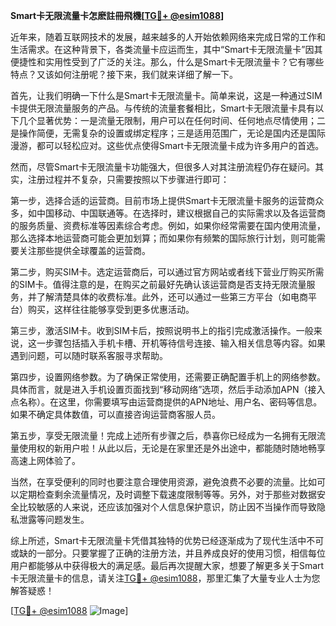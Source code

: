 **Smart卡无限流量卡怎麽註冊飛機[[TG💪+ @esim1088](https://t.me/s/esim1088)]**

近年来，随着互联网技术的发展，越来越多的人开始依赖网络来完成日常的工作和生活需求。在这种背景下，各类流量卡应运而生，其中“Smart卡无限流量卡”因其便捷性和实用性受到了广泛的关注。那么，什么是Smart卡无限流量卡？它有哪些特点？又该如何注册呢？接下来，我们就来详细了解一下。

首先，让我们明确一下什么是Smart卡无限流量卡。简单来说，这是一种通过SIM卡提供无限流量服务的产品。与传统的流量套餐相比，Smart卡无限流量卡具有以下几个显著优势：一是流量无限制，用户可以在任何时间、任何地点尽情使用；二是操作简便，无需复杂的设置或绑定程序；三是适用范围广，无论是国内还是国际漫游，都可以轻松应对。这些优点使得Smart卡无限流量卡成为许多用户的首选。

然而，尽管Smart卡无限流量卡功能强大，但很多人对其注册流程仍存在疑问。其实，注册过程并不复杂，只需要按照以下步骤进行即可：

第一步，选择合适的运营商。目前市场上提供Smart卡无限流量卡服务的运营商众多，如中国移动、中国联通等。在选择时，建议根据自己的实际需求以及各运营商的服务质量、资费标准等因素综合考虑。例如，如果你经常需要在国内使用流量，那么选择本地运营商可能会更加划算；而如果你有频繁的国际旅行计划，则可能需要关注那些提供全球覆盖的运营商。

第二步，购买SIM卡。选定运营商后，可以通过官方网站或者线下营业厅购买所需的SIM卡。值得注意的是，在购买之前最好先确认该运营商是否支持无限流量服务，并了解清楚具体的收费标准。此外，还可以通过一些第三方平台（如电商平台）购买，这样往往能够享受到更多优惠活动。

第三步，激活SIM卡。收到SIM卡后，按照说明书上的指引完成激活操作。一般来说，这一步骤包括插入手机卡槽、开机等待信号连接、输入相关信息等内容。如果遇到问题，可以随时联系客服寻求帮助。

第四步，设置网络参数。为了确保正常使用，还需要正确配置手机上的网络参数。具体而言，就是进入手机设置页面找到“移动网络”选项，然后手动添加APN（接入点名称）。在这里，你需要填写由运营商提供的APN地址、用户名、密码等信息。如果不确定具体数值，可以直接咨询运营商客服人员。

第五步，享受无限流量！完成上述所有步骤之后，恭喜你已经成为一名拥有无限流量使用权的新用户啦！从此以后，无论是在家里还是外出途中，都能随时随地畅享高速上网体验了。

当然，在享受便利的同时也要注意合理使用资源，避免浪费不必要的流量。比如可以定期检查剩余流量情况，及时调整下载速度限制等等。另外，对于那些对数据安全比较敏感的人来说，还应该加强对个人信息保护意识，防止因不当操作而导致隐私泄露等问题发生。

综上所述，Smart卡无限流量卡凭借其独特的优势已经逐渐成为了现代生活中不可或缺的一部分。只要掌握了正确的注册方法，并且养成良好的使用习惯，相信每位用户都能够从中获得极大的满足感。最后再次提醒大家，想要了解更多关于Smart卡无限流量卡的信息，请关注[TG💪+ @esim1088](https://t.me/s/esim1088)，那里汇集了大量专业人士为您解答疑惑！

[[TG💪+ @esim1088](https://t.me/s/esim1088) ![Image](https://i.postimg.cc/4NQfJmqS/Snipaste-2025-05-13-00-14-12.png)]